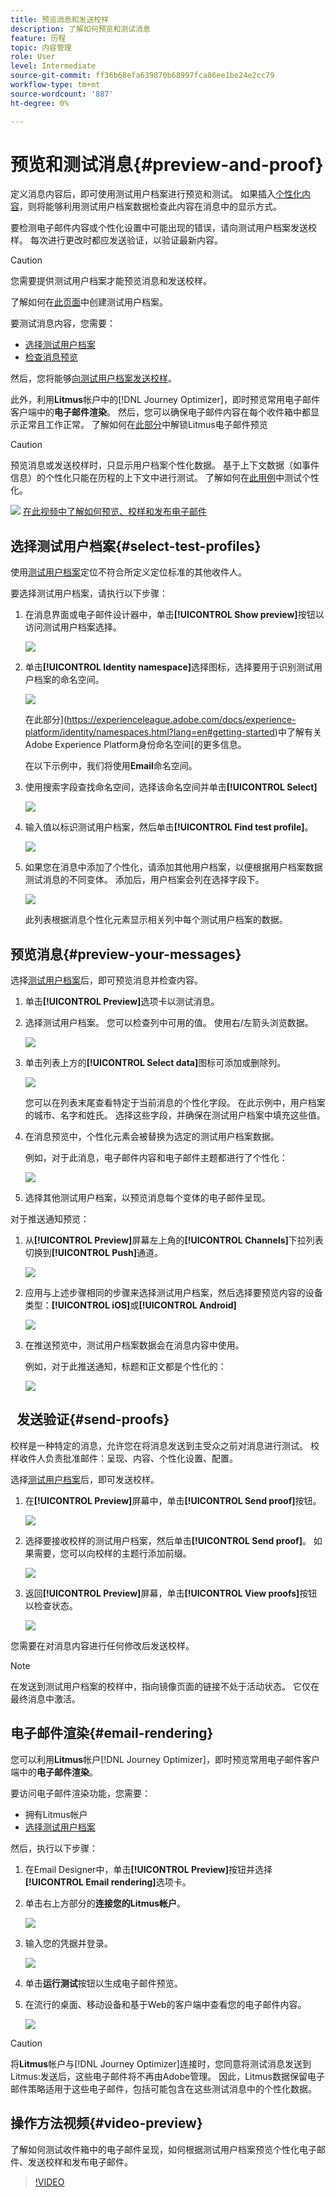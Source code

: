 ```yaml
---
title: 预览消息和发送校样
description: 了解如何预览和测试消息
feature: 历程
topic: 内容管理
role: User
level: Intermediate
source-git-commit: ff36b68efa639870b68997fca86ee1be24e2cc79
workflow-type: tm+mt
source-wordcount: '887'
ht-degree: 0%

---
```


# 预览和测试消息{#preview-and-proof}

定义消息内容后，即可使用测试用户档案进行预览和测试。 如果插入[个性化内容](personalization/personalize.md)，则将能够利用测试用户档案数据检查此内容在消息中的显示方式。

要检测电子邮件内容或个性化设置中可能出现的错误，请向测试用户档案发送校样。 每次进行更改时都应发送验证，以验证最新内容。

>[!CAUTION]
>
>您需要提供测试用户档案才能预览消息和发送校样。
>
>了解如何在[此页面](building-journeys/creating-test-profiles.md)中创建测试用户档案。

要测试消息内容，您需要：

* [选择测试用户档案](#select-test-profiles)
* [检查消息预览](#preview-your-messages)

然后，您将能够[向测试用户档案发送校样](#send-proofs)。

此外，利用&#x200B;**Litmus**&#x200B;帐户中的[!DNL Journey Optimizer]，即时预览常用电子邮件客户端中的&#x200B;**电子邮件渲染**。 然后，您可以确保电子邮件内容在每个收件箱中都显示正常且工作正常。 了解如何在[此部分](#email-rendering)中解锁Litmus电子邮件预览

>[!CAUTION]
>
>预览消息或发送校样时，只显示用户档案个性化数据。 基于上下文数据（如事件信息）的个性化只能在历程的上下文中进行测试。 了解如何在[此用例](personalization/personalization-use-case.md)中测试个性化。

![](assets/do-not-localize/how-to-video.png) [在此视频中了解如何预览、校样和发布电子邮件](#video-preview)

## 选择测试用户档案{#select-test-profiles}

使用[测试用户档案](building-journeys/creating-test-profiles.md)定位不符合所定义定位标准的其他收件人。

要选择测试用户档案，请执行以下步骤：

1. 在消息界面或电子邮件设计器中，单击&#x200B;**[!UICONTROL Show preview]**&#x200B;按钮以访问测试用户档案选择。

   ![](assets/email-preview-button.png)

1. 单击&#x200B;**[!UICONTROL Identity namespace]**&#x200B;选择图标，选择要用于识别测试用户档案的命名空间。

   ![](assets/previewselect-namespace.png)

   在此部分](https://experienceleague.adobe.com/docs/experience-platform/identity/namespaces.html?lang=en#getting-started)中了解有关Adobe Experience Platform身份命名空间[的更多信息。

   在以下示例中，我们将使用&#x200B;**Email**&#x200B;命名空间。

1. 使用搜索字段查找命名空间，选择该命名空间并单击&#x200B;**[!UICONTROL Select]**

   ![](assets/preview-email-namespace.png)

1. 输入值以标识测试用户档案，然后单击&#x200B;**[!UICONTROL Find test profile]**。

   ![](assets/preview-identity-value.png)

1. 如果您在消息中添加了个性化，请添加其他用户档案，以便根据用户档案数据测试消息的不同变体。 添加后，用户档案会列在选择字段下。

   ![](assets/preview-profile-list.png)

   此列表根据消息个性化元素显示相关列中每个测试用户档案的数据。

## 预览消息{#preview-your-messages}

选择[测试用户档案](#select-test-profiles)后，即可预览消息并检查内容。

1. 单击&#x200B;**[!UICONTROL Preview]**&#x200B;选项卡以测试消息。

1. 选择测试用户档案。 您可以检查列中可用的值。 使用右/左箭头浏览数据。

   ![](assets/preview-tab-select-profile.png)

1. 单击列表上方的&#x200B;**[!UICONTROL Select data]**&#x200B;图标可添加或删除列。

   ![](assets/preview-select-data.png)

   您可以在列表末尾查看特定于当前消息的个性化字段。 在此示例中，用户档案的城市、名字和姓氏。 选择这些字段，并确保在测试用户档案中填充这些值。

1. 在消息预览中，个性化元素会被替换为选定的测试用户档案数据。

   例如，对于此消息，电子邮件内容和电子邮件主题都进行了个性化：

   ![](assets/preview-test-profile.png)

1. 选择其他测试用户档案，以预览消息每个变体的电子邮件呈现。

对于推送通知预览：

1. 从&#x200B;**[!UICONTROL Preview]**&#x200B;屏幕左上角的&#x200B;**[!UICONTROL Channels]**&#x200B;下拉列表切换到&#x200B;**[!UICONTROL Push]**&#x200B;通道。

   ![](assets/preview-select-channel.png)

1. 应用与上述步骤相同的步骤来选择测试用户档案，然后选择要预览内容的设备类型：**[!UICONTROL iOS]**&#x200B;或&#x200B;**[!UICONTROL Android]**

   ![](assets/preview-iOS.png)

1. 在推送预览中，测试用户档案数据会在消息内容中使用。

   例如，对于此推送通知，标题和正文都是个性化的：

   ![](assets/preview-android.png)

##   发送验证{#send-proofs}

校样是一种特定的消息，允许您在将消息发送到主受众之前对消息进行测试。 校样收件人负责批准邮件：呈现、内容、个性化设置、配置。

选择[测试用户档案](#select-test-profiles)后，即可发送校样。

1. 在&#x200B;**[!UICONTROL Preview]**&#x200B;屏幕中，单击&#x200B;**[!UICONTROL Send proof]**&#x200B;按钮。

   ![](assets/send-proof-button.png)

1. 选择要接收校样的测试用户档案，然后单击&#x200B;**[!UICONTROL Send proof]**。 如果需要，您可以向校样的主题行添加前缀。

   ![](assets/send-proof-select.png)

1. 返回&#x200B;**[!UICONTROL Preview]**&#x200B;屏幕，单击&#x200B;**[!UICONTROL View proofs]**&#x200B;按钮以检查状态。

   ![](assets/send-proof-view.png)

您需要在对消息内容进行任何修改后发送校样。

>[!NOTE]
>
> 在发送到测试用户档案的校样中，指向镜像页面的链接不处于活动状态。 它仅在最终消息中激活。

## 电子邮件渲染{#email-rendering}

您可以利用&#x200B;**Litmus**&#x200B;帐户[!DNL Journey Optimizer]，即时预览常用电子邮件客户端中的&#x200B;**电子邮件渲染**。

要访问电子邮件渲染功能，您需要：

* 拥有Litmus帐户
* [选择测试用户档案](#select-test-profiles)

然后，执行以下步骤：

1. 在Email Designer中，单击&#x200B;**[!UICONTROL Preview]**&#x200B;按钮并选择&#x200B;**[!UICONTROL Email rendering]**&#x200B;选项卡。

1. 单击右上方部分的&#x200B;**连接您的Litmus帐户**。

   ![](assets/email-rendering-litmus.png)

1. 输入您的凭据并登录。

   ![](assets/email-rendering-credentials.png)

1. 单击&#x200B;**运行测试**&#x200B;按钮以生成电子邮件预览。

1. 在流行的桌面、移动设备和基于Web的客户端中查看您的电子邮件内容。

   ![](assets/email-rendering-previews.png)

>[!CAUTION]
>
>将&#x200B;**Litmus**&#x200B;帐户与[!DNL Journey Optimizer]连接时，您同意将测试消息发送到Litmus:发送后，这些电子邮件将不再由Adobe管理。 因此，Litmus数据保留电子邮件策略适用于这些电子邮件，包括可能包含在这些测试消息中的个性化数据。

## 操作方法视频{#video-preview}

了解如何测试收件箱中的电子邮件呈现，如何根据测试用户档案预览个性化电子邮件、发送校样和发布电子邮件。

>[!VIDEO](https://video.tv.adobe.com/v/334239?quality=12)

